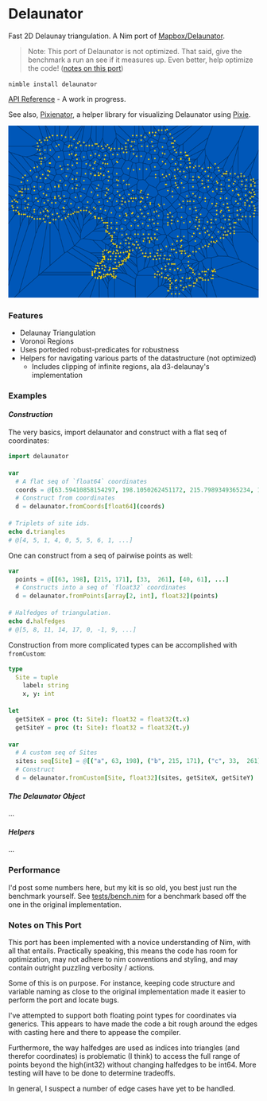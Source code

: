 # Delaunator
Fast 2D Delaunay triangulation. A Nim port of [Mapbox/Delaunator](https://github.com/mapbox/delaunator).

> Note: This port of Delaunator is not optimized. That said, give the benchmark a run an see if it measures up. Even better, help optimize the code! ([notes on this port](#notes-on-this-port))

`nimble install delaunator`

[API Reference](https://patternspandemic.github.io/delaunator-nim/) - A work in progress.

See also, [Pixienator](https://github.com/patternspandemic/pixienator), a helper library for visualizing Delaunator using [Pixie](https://github.com/treeform/pixie).

<img src="delaunator.png" alt="Delaunator generated image example.">

### Features
- Delaunay Triangulation
- Voronoi Regions
- Uses porteded robust-predicates for robustness
- Helpers for navigating various parts of the datastructure (not optimized)
  - Includes clipping of infinite regions, ala d3-delaunay's implementation

### Examples
#### *Construction*
The very basics, import delaunator and construct with a flat seq of coordinates:
```nim
import delaunator

var
  # A flat seq of `float64` coordinates
  coords = @[63.59410858154297, 198.1050262451172, 215.7989349365234, 171.0301208496094, ...]
  # Construct from coordinates
  d = delaunator.fromCoords[float64](coords)

# Triplets of site ids.
echo d.triangles
# @[4, 5, 1, 4, 0, 5, 5, 6, 1, ...]
```
One can construct from a seq of pairwise points as well:
```nim
var
  points = @[[63, 198], [215, 171], [33,  261], [40, 61], ...]
  # Constructs into a seq of `float32` coordinates
  d = delaunator.fromPoints[array[2, int], float32](points)

# Halfedges of triangulation.
echo d.halfedges
# @[5, 8, 11, 14, 17, 0, -1, 9, ...]
```
Construction from more complicated types can be accomplished with `fromCustom`:
```nim
type
  Site = tuple
    label: string
    x, y: int

let
  getSiteX = proc (t: Site): float32 = float32(t.x)
  getSiteY = proc (t: Site): float32 = float32(t.y)

var
  # A custom seq of Sites
  sites: seq[Site] = @[("a", 63, 198), ("b", 215, 171), ("c", 33,  261), ("d", 40, 61), ... ]
  # Construct
  d = delaunator.fromCustom[Site, float32](sites, getSiteX, getSiteY)
```
#### *The Delaunator Object*
...
#### *Helpers*
...

### Performance
I'd post some numbers here, but my kit is so old, you best just run the benchmark yourself. See [tests/bench.nim](https://github.com/patternspandemic/delaunator-nim/blob/main/tests/bench.nim) for a benchmark based off the one in the original implementation.

### Notes on This Port
This port has been implemented with a novice understanding of Nim, with all that entails. Practically speaking, this means the code has room for optimization, may not adhere to nim conventions and styling, and may contain outright puzzling verbosity / actions.

Some of this is on purpose. For instance, keeping code structure and variable naming as close to the original implementation made it easier to perform the port and locate bugs.

I've attempted to support both floating point types for coordinates via generics. This appears to have made the code a bit rough around the edges with casting here and there to appease the compiler.

Furthermore, the way halfedges are used as indices into triangles (and therefor coordinates) is problematic (I think) to access the full range of points beyond the high(int32) without changing halfedges to be int64. More testing will have to be done to determine tradeoffs.

In general, I suspect a number of edge cases have yet to be handled.
